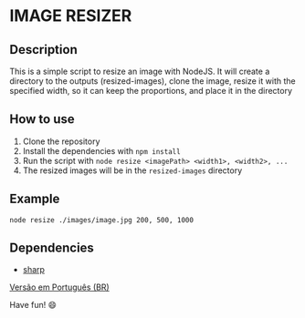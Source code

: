 # IMAGE RESIZER

## Description

This is a simple script to resize an image with NodeJS. It will create a directory to the outputs (resized-images), clone the image, resize it with the specified width, so it can keep the proportions, and place it in the directory

## How to use

1. Clone the repository
2. Install the dependencies with `npm install`
3. Run the script with `node resize <imagePath> <width1>, <width2>, ...`
4. The resized images will be in the `resized-images` directory

## Example

`node resize ./images/image.jpg 200, 500, 1000`

## Dependencies

- [sharp](https://www.npmjs.com/package/sharp)

[Versão em Português (BR)](https://github.com/dougaraujo/image-resizer/tree/ptBR)

Have fun! :smile:
